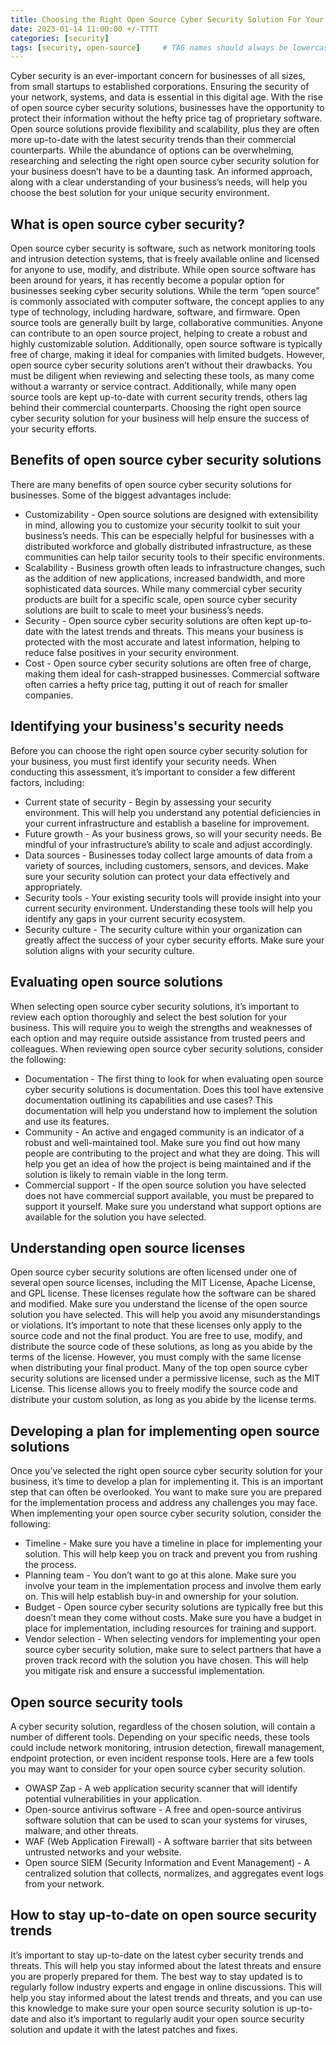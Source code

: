 ```yaml
---
title: Choosing the Right Open Source Cyber Security Solution For Your Business
date: 2023-01-14 11:00:00 +/-TTTT
categories: [security]
tags: [security, open-source]     # TAG names should always be lowercase
---
```


Cyber security is an ever-important concern for businesses of all sizes, from small startups to established corporations. Ensuring the security of your network, systems, and data is essential in this digital age. With the rise of open source cyber security solutions, businesses have the opportunity to protect their information without the hefty price tag of proprietary software. Open source solutions provide flexibility and scalability, plus they are often more up-to-date with the latest security trends than their commercial counterparts. While the abundance of options can be overwhelming, researching and selecting the right open source cyber security solution for your business doesn’t have to be a daunting task. An informed approach, along with a clear understanding of your business’s needs, will help you choose the best solution for your unique security environment.

## What is open source cyber security?
Open source cyber security is software, such as network monitoring tools and intrusion detection systems, that is freely available online and licensed for anyone to use, modify, and distribute. While open source software has been around for years, it has recently become a popular option for businesses seeking cyber security solutions. While the term “open source” is commonly associated with computer software, the concept applies to any type of technology, including hardware, software, and firmware. Open source tools are generally built by large, collaborative communities. Anyone can contribute to an open source project, helping to create a robust and highly customizable solution. Additionally, open source software is typically free of charge, making it ideal for companies with limited budgets. However, open source cyber security solutions aren’t without their drawbacks. You must be diligent when reviewing and selecting these tools, as many come without a warranty or service contract. Additionally, while many open source tools are kept up-to-date with current security trends, others lag behind their commercial counterparts. Choosing the right open source cyber security solution for your business will help ensure the success of your security efforts.

## Benefits of open source cyber security solutions
There are many benefits of open source cyber security solutions for businesses. Some of the biggest advantages include:
- Customizability - Open source solutions are designed with extensibility in mind, allowing you to customize your security toolkit to suit your business’s needs. This can be especially helpful for businesses with a distributed workforce and globally distributed infrastructure, as these communities can help tailor security tools to their specific environments.
- Scalability - Business growth often leads to infrastructure changes, such as the addition of new applications, increased bandwidth, and more sophisticated data sources. While many commercial cyber security products are built for a specific scale, open source cyber security solutions are built to scale to meet your business’s needs.
- Security - Open source cyber security solutions are often kept up-to-date with the latest trends and threats. This means your business is protected with the most accurate and latest information, helping to reduce false positives in your security environment.
- Cost - Open source cyber security solutions are often free of charge, making them ideal for cash-strapped businesses. Commercial software often carries a hefty price tag, putting it out of reach for smaller companies.

## Identifying your business's security needs
Before you can choose the right open source cyber security solution for your business, you must first identify your security needs. When conducting this assessment, it’s important to consider a few different factors, including:
- Current state of security - Begin by assessing your security environment. This will help you understand any potential deficiencies in your current infrastructure and establish a baseline for improvement.
- Future growth - As your business grows, so will your security needs. Be mindful of your infrastructure’s ability to scale and adjust accordingly.
- Data sources - Businesses today collect large amounts of data from a variety of sources, including customers, sensors, and devices. Make sure your security solution can protect your data effectively and appropriately.
- Security tools - Your existing security tools will provide insight into your current security environment. Understanding these tools will help you identify any gaps in your current security ecosystem.
- Security culture - The security culture within your organization can greatly affect the success of your cyber security efforts. Make sure your solution aligns with your security culture.

## Evaluating open source solutions
When selecting open source cyber security solutions, it’s important to review each option thoroughly and select the best solution for your business. This will require you to weigh the strengths and weaknesses of each option and may require outside assistance from trusted peers and colleagues. When reviewing open source cyber security solutions, consider the following:
- Documentation - The first thing to look for when evaluating open source cyber security solutions is documentation. Does this tool have extensive documentation outlining its capabilities and use cases? This documentation will help you understand how to implement the solution and use its features.
- Community - An active and engaged community is an indicator of a robust and well-maintained tool. Make sure you find out how many people are contributing to the project and what they are doing. This will help you get an idea of how the project is being maintained and if the solution is likely to remain viable in the long term.
- Commercial support - If the open source solution you have selected does not have commercial support available, you must be prepared to support it yourself. Make sure you understand what support options are available for the solution you have selected.

## Understanding open source licenses
Open source cyber security solutions are often licensed under one of several open source licenses, including the MIT License, Apache License, and GPL license. These licenses regulate how the software can be shared and modified. Make sure you understand the license of the open source solution you have selected. This will help you avoid any misunderstandings or violations.
It’s important to note that these licenses only apply to the source code and not the final product. You are free to use, modify, and distribute the source code of these solutions, as long as you abide by the terms of the license. However, you must comply with the same license when distributing your final product.
Many of the top open source cyber security solutions are licensed under a permissive license, such as the MIT License. This license allows you to freely modify the source code and distribute your custom solution, as long as you abide by the license terms.

## Developing a plan for implementing open source solutions
Once you’ve selected the right open source cyber security solution for your business, it’s time to develop a plan for implementing it. This is an important step that can often be overlooked. You want to make sure you are prepared for the implementation process and address any challenges you may face. When implementing your open source cyber security solution, consider the following:
- Timeline - Make sure you have a timeline in place for implementing your solution. This will help keep you on track and prevent you from rushing the process.
- Planning team - You don’t want to go at this alone. Make sure you involve your team in the implementation process and involve them early on. This will help establish buy-in and ownership for your solution.
- Budget - Open source cyber security solutions are typically free but this doesn’t mean they come without costs. Make sure you have a budget in place for implementation, including resources for training and support.
- Vendor selection - When selecting vendors for implementing your open source cyber security solution, make sure to select partners that have a proven track record with the solution you have chosen. This will help you mitigate risk and ensure a successful implementation.

## Open source security tools
A cyber security solution, regardless of the chosen solution, will contain a number of different tools. Depending on your specific needs, these tools could include network monitoring, intrusion detection, firewall management, endpoint protection, or even incident response tools. Here are a few tools you may want to consider for your open source cyber security solution. 
- OWASP Zap  - A web application security scanner that will identify potential vulnerabilities in your application.
- Open-source antivirus software - A free and open-source antivirus software solution that can be used to scan your systems for viruses, malware, and other threats.
- WAF (Web Application Firewall) - A software barrier that sits between untrusted networks and your website.
- Open source SIEM (Security Information and Event Management) - A centralized solution that collects, normalizes, and aggregates event logs from your network.

## How to stay up-to-date on open source security trends
It’s important to stay up-to-date on the latest cyber security trends and threats. This will help you stay informed about the latest threats and ensure you are properly prepared for them. The best way to stay updated is to regularly follow industry experts and engage in online discussions. This will help you stay informed about the latest trends and threats, and you can use this knowledge to make sure your open source security solution is up-to-date and also it’s important to regularly audit your open source security solution and update it with the latest patches and fixes.
